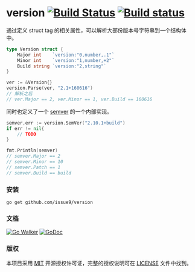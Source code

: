 version
[![Build Status](https://travis-ci.org/issue9/version.svg?branch=master)](https://travis-ci.org/issue9/version)
[![Build status](https://ci.appveyor.com/api/projects/status/9n8hj0mpl1yjybeq?svg=true)](https://ci.appveyor.com/project/caixw/version)
======

通过定义 struct tag 的相关属性，可以解析大部份版本号字符串到一个结构体中。

```go
type Version struct {
    Major int    `version:"0,number,.1"`
    Minor int    `version:"1,number,+2"`
    Build string `version:"2,string"`
}

ver := &Version{}
version.Parse(ver, "2.1+160616")
// 解析之后
// ver.Major == 2, ver.Minor == 1, ver.Build == 160616
```

同时也定义了一个 [semver](http://semver.org) 的一个内部实现。
```go
semver,err := version.SemVer("2.10.1+build")
if err != nil{
    // TODO
}

fmt.Println(semver)
// semver.Major == 2
// semver.Minor == 10
// semver.Patch == 1
// semver.Build == build
```


### 安装

```shell
go get github.com/issue9/version
```


### 文档

[![Go Walker](https://gowalker.org/api/v1/badge)](https://gowalker.org/github.com/issue9/version)
[![GoDoc](https://godoc.org/github.com/issue9/version?status.svg)](https://godoc.org/github.com/issue9/version)


### 版权

本项目采用 [MIT](https://opensource.org/licenses/MIT) 开源授权许可证，完整的授权说明可在 [LICENSE](LICENSE) 文件中找到。
